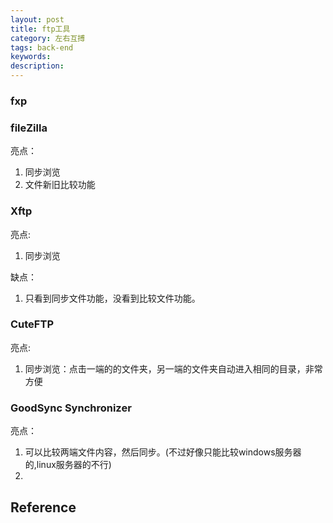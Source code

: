 ```yaml
---
layout: post
title: ftp工具
category: 左右互搏
tags: back-end
keywords: 
description: 
---
```


### fxp

### fileZilla

亮点：
1. 同步浏览
2. 文件新旧比较功能

### Xftp

亮点:
1. 同步浏览

缺点：
1. 只看到同步文件功能，没看到比较文件功能。

### CuteFTP

亮点:
1. 同步浏览：点击一端的的文件夹，另一端的文件夹自动进入相同的目录，非常方便

### GoodSync Synchronizer

亮点：
1. 可以比较两端文件内容，然后同步。(不过好像只能比较windows服务器的,linux服务器的不行)
2. 

## Reference


